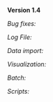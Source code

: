 **Version 1.4**

_Bug fixes:_

_Log File:_


_Data import:_


_Visualization:_


_Batch:_


_Scripts:_

 
